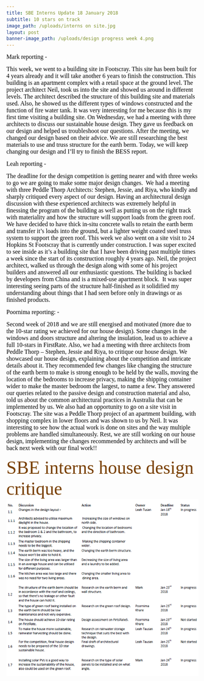 ```yaml
---
title: SBE Interns Update 18 January 2018
subtitle: 10 stars on track
image_path: /uploads/interns on site.jpg
layout: post
banner-image_path: /uploads/design progress week 4.png
---
```



<font color="#000000"><font face="Calibri"><font size="3">Mark reporting -</font></font></font>

<font color="#000000"><font face="Calibri"><font size="3">This week, we went to a building site in Footscray. This site has been built for 4 years already and it will take another 6 years to finish the construction. This building is an apartment complex with a retail space at the ground level. The project architect Neil, took us into the site and showed us around in different levels. The architect described the structure of this building site and materials used. Also, he showed us the different types of windows constructed and the function of fire water tank. It was very interesting for me because this is my first time visiting a building site. On Wednesday, we had a meeting with three architects to discuss our sustainable house design. They gave us feedback on our design and helped us troubleshoot our questions. After the meeting, we changed our design based on their advice. We are still researching the best materials to use and truss structure for the earth berm. Today, we will keep changing our design and I&rsquo;ll try to finish the BESS report. </font></font></font>

<font color="#000000"><font face="Calibri"><font size="3">Leah reporting -</font></font></font>

<font color="#000000"><font face="Calibri"><font size="3">The deadline for the design competition is getting nearer and with three weeks to go we are going to make some major design changes.&nbsp; We had a meeting with three Peddle Thorp Architects: Stephen, Jessie, and Riya, who kindly and sharply critiqued every aspect of our design. Having an architectural design discussion with these experienced architects was extremely helpful in finessing the program of the building as well as putting us on the right track with materiality and how the structure will support loads from the green roof.&nbsp; We have decided to have thick in-situ concrete walls to retain the earth berm and transfer it&rsquo;s loads into the ground, but a lighter weight coated steel truss system to support the green roof. This week we also went on a site visit to 24 Hopkins St Footscray that is currently under construction. I was super excited to see inside as it&rsquo;s a building site that I have been driving past multiple times a week since the start of its construction roughly 4 years ago. Neil, the project architect, walked us through the design along with some of his project builders and answered all our enthusiastic questions. The building is backed by developers from China and is a mixed-use apartment block.&nbsp; It was super interesting seeing parts of the structure half-finished as it solidified my understanding about things that I had seen before only in drawings or as finished products. </font></font></font>

<font color="#000000"><font face="Calibri"><font size="3">Poornima reporting: -</font></font></font>

<font color="#000000"><font face="Calibri"><font size="3">Second week of 2018 and we are still energised and motivated (more due to the 10-star rating we achieved for our house design). Some changes in the windows and doors structure and altering the insulation, lead us to achieve a full 10-stars in FirstRate. Also, we had a meeting with three architects from Peddle Thorp &ndash; Stephen, Jessie and Riya, to critique our house design. We showcased our house design, explaining about the competition and intricate details about it. They recommended few changes like changing the structure of the earth berm to make is strong enough to be held by the walls, moving the location of the bedrooms to increase privacy, making the shipping container wider to make the master bedroom the largest, to name a few. They answered our queries related to the passive design and construction material and also, told us about the common architectural practices in Australia that can be implemented by us. We also had an opportunity to go on a site visit in Footscray. The site was a Peddle Thorp project of an apartment building, with shopping complex in lower floors and was shown to us by Neil. It was interesting to see how the actual work is done on sites and the way multiple problems are handled simultaneously. Rest, we are still working on our house design, implementing the changes recommended by architects and will be back next week with our final work!!</font></font></font>

<font color="#794000"><font face="Trebuchet MS"><font size="7"><font color="#794000"><font face="Trebuchet MS"><font size="7"> </font></font></font></font></font></font>

<font color="#794000"><font color="#794000"><font color="#794000"><font face="Trebuchet MS"><font size="7">SBE interns house design critique<img alt="" src="/uploads/versions/minutes---x----647-595x---.PNG" /></font></font></font></font></font>

<font color="#794000"><font color="#794000"> </font></font>